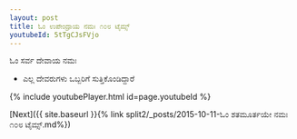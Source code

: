 ```yaml
---
layout: post
title: ಓಂ ಉಪೇಂದ್ರಾಯ ನಮಃ ೧೦೮ ಟೈಮ್ಸ್
youtubeId: 5tTgCJsFVjo
---
```

 
 
 ಓಂ ಸರ್ವ ದೇವಾಯ ನಮಃ  
 
 -  ಎಲ್ಲ ದೇವರುಗಳು ಒಬ್ಬರಿಗೆ ಸುತ್ತಿಕೊಂಡಿದ್ದಾರೆ 
 
  
 
  
 
 
 
 
 
 


{% include youtubePlayer.html id=page.youtubeId %}
 
[Next]({{ site.baseurl }}{% link  split2/_posts/2015-10-11-ಓಂ ಶತಮೂರ್ತಯೇ ನಮಃ ೧೦೮ ಟೈಮ್ಸ್.md%})
 
